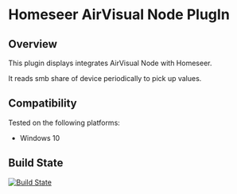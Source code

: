 Homeseer AirVisual Node PlugIn
=====================================
Overview
--------
This plugin displays integrates AirVisual Node with Homeseer.

It reads smb share of device periodically to pick up values.

Compatibility
------------
Tested on the following platforms:
* Windows 10

  

Build State
-----------
[![Build State](https://ci.appveyor.com/api/projects/status/github/dk307/HSPI_AirVisualNode?branch=master&svg=true)](https://ci.appveyor.com/project/dk307/HSPI-AirVisualNode/build/artifacts?branch=master)

  
